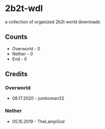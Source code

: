 # 2b2t-wdl
a collection of organized 2b2t world downloads

## Counts
- Overworld - 0
- Nether - 0
- End - 0

## Credits
### Overworld
* 08.17.2020 - jumboman32
### Nether
* 05.15.2019 - TheLampGod
